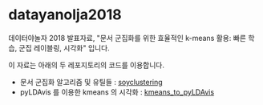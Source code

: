 # datayanolja2018

데이터야놀자 2018 발표자료, "문서 군집화를 위한 효율적인 k-means 활용: 빠른 학습, 군집 레이블링, 시각화" 입니다.

이 자료는 아래의 두 레포지토리의 코드를 이용합니다.
- 문서 군집화 알고리즘 및 유틸들 : [soyclustering](https://github.com/lovit/clustering4docs)
- pyLDAvis 를 이용한 kmeans 의 시각화 : [kmeans_to_pyLDAvis](https://github.com/lovit/kmeans_to_pyLDAvis)

